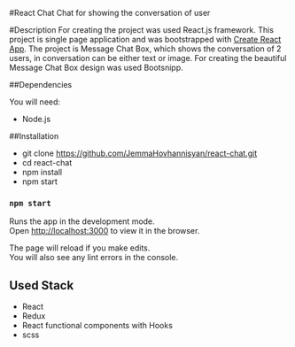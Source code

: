 #React Chat
Chat for showing the conversation of user

#Description
For creating the project was used React.js framework.
This project is single page application and was bootstrapped
with [Create React App](https://github.com/facebook/create-react-app).
The project is Message Chat Box, which shows the conversation of 2 users, 
in conversation can be either text or image. For creating the beautiful Message 
Chat Box design was used Bootsnipp.


##Dependencies

You will need:
* Node.js

##Installation
* git clone https://github.com/JemmaHovhannisyan/react-chat.git
* cd react-chat
* npm install
* npm start


### `npm start`

Runs the app in the development mode.\
Open [http://localhost:3000](http://localhost:3000) to view it in the browser.

The page will reload if you make edits.\
You will also see any lint errors in the console.

## Used Stack
* React
* Redux
* React functional components with Hooks
* scss


